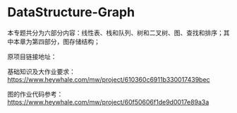 # DataStructure-Graph
 本专题共分为六部分内容：线性表、栈和队列、树和二叉树、图、查找和排序；其中本章为第四部分，图存储结构；
 
 原项目链接地址：
 
 基础知识及大作业要求：https://www.heywhale.com/mw/project/610360c6911b330017439bec
 
 图的作业代码参考：https://www.heywhale.com/mw/project/60f50606f1de9d0017e89a3a
